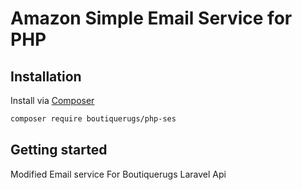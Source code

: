 # Amazon Simple Email Service for PHP

## Installation
Install via [Composer](https://getcomposer.org/)

```bash
composer require boutiquerugs/php-ses
```

## Getting started
Modified Email service For Boutiquerugs Laravel Api
